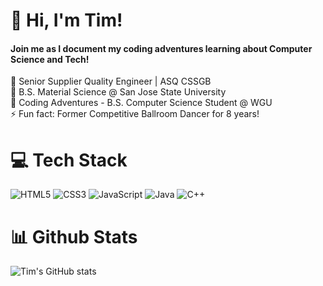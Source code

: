 # 👋 Hi, I'm Tim! 
#### Join me as I document my coding adventures learning about Computer Science and Tech!

🔭 Senior Supplier Quality Engineer | ASQ CSSGB </br>
🏫 B.S. Material Science @ San Jose State University </br>
🌱 Coding Adventures - B.S. Computer Science Student @ WGU </br>
⚡ Fun fact: Former Competitive Ballroom Dancer for 8 years! </br>

# 💻 Tech Stack
![HTML5](https://img.shields.io/badge/html5-%23E34F26.svg?style=for-the-badge&logo=html5&logoColor=white)
![CSS3](https://img.shields.io/badge/css3-%231572B6.svg?style=for-the-badge&logo=css3&logoColor=white)
![JavaScript](https://img.shields.io/badge/javascript-%23323330.svg?style=for-the-badge&logo=javascript&logoColor=%23F7DF1E)
![Java](https://img.shields.io/badge/java-%23ED8B00.svg?style=for-the-badge&logo=openjdk&logoColor=white)
![C++](https://img.shields.io/badge/c++-%2300599C.svg?style=for-the-badge&logo=c%2B%2B&logoColor=white)

# 📊 Github Stats
![Tim's GitHub stats](https://github-readme-stats.vercel.app/api?username=NovicePaso&show_icons=true&theme=tokyonight)
